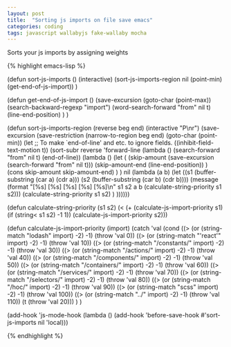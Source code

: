 ```yaml
---
layout: post
title:  "Sorting js imports on file save emacs"
categories: coding
tags: javascript wallabyjs fake-wallaby mocha
---
```


Sorts your js imports by assigning weights

{% highlight emacs-lisp %}

  (defun sort-js-imports ()
    (interactive)
    (sort-js-imports-region nil (point-min) (get-end-of-js-import))
    )

  (defun get-end-of-js-import ()
    (save-excursion
      (goto-char (point-max))
      (search-backward-regexp "import")
      (word-search-forward "from" nil t)
      (line-end-position)
      )
    )

  (defun sort-js-imports-region (reverse beg end)
    (interactive "P\nr")
    (save-excursion
      (save-restriction
        (narrow-to-region beg end)
        (goto-char (point-min))
        (let ;; To make `end-of-line' and etc. to ignore fields.
            ((inhibit-field-text-motion t))
          (sort-subr reverse
                     'forward-line
                     (lambda () (search-forward "from" nil t) (end-of-line))
                     (lambda ()
                       (let (
                             (skip-amount (save-excursion (search-forward "from" nil t)))
                             (skip-amount-end (line-end-position))
                             )
                         (cons skip-amount skip-amount-end)
                         )
                       )
                     nil
                     (lambda (a b)
                       (let ((s1 (buffer-substring (car a) (cdr a)))
                             (s2 (buffer-substring (car b) (cdr b))))
                         (message (format "[%s] [%s] [%s] [%s] [%s]\n" s1 s2 a b (calculate-string-priority s1 s2)))
                         (calculate-string-priority s1 s2)
                       )
                     ))))))

  (defun calculate-string-priority (s1 s2)
    (< (+ (calculate-js-import-priority s1) (if (string< s1 s2) -1 1)) (calculate-js-import-priority s2)))

  (defun calculate-js-import-priority (import)
    (catch 'val
      (cond
       ((> (or (string-match "lodash" import) -2) -1) (throw 'val 0))
       ((> (or (string-match "'react'" import) -2) -1) (throw 'val 10))
       ((> (or (string-match "/constants/" import) -2) -1) (throw 'val 30))
       ((> (or (string-match "/actions/" import) -2) -1) (throw 'val 40))
       ((> (or (string-match "/components/" import) -2) -1) (throw 'val 50))
       ((> (or (string-match "/containers/" import) -2) -1) (throw 'val 60))
       ((> (or (string-match "/services/" import) -2) -1) (throw 'val 70))
       ((> (or (string-match "/selectors/" import) -2) -1) (throw 'val 80))
       ((> (or (string-match "/hoc/" import) -2) -1) (throw 'val 90))
       ((> (or (string-match "scss" import) -2) -1) (throw 'val 100))
       ((> (or (string-match "../" import) -2) -1) (throw 'val 110))
       (t (throw 'val 20)))
      )
    )

  (add-hook 'js-mode-hook
            (lambda () (add-hook 'before-save-hook #'sort-js-imports nil 'local)))

{% endhighlight %}

